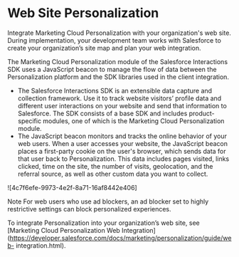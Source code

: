 

# Web Site Personalization

Integrate Marketing Cloud Personalization with your organization's web site.
During implementation, your development team works with Salesforce to create
your organization’s site map and plan your web integration.

The Marketing Cloud Personalization module of the Salesforce Interactions SDK
uses a JavaScript beacon to manage the flow of data between the
Personalization platform and the SDK libraries used in the client integration.

  * The Salesforce Interactions SDK is an extensible data capture and collection framework. Use it to track website visitors’ profile data and different user interactions on your website and send that information to Salesforce. The SDK consists of a base SDK and includes product-specific modules, one of which is the Marketing Cloud Personalization module.
  * The JavaScript beacon monitors and tracks the online behavior of your web users. When a user accesses your website, the JavaScript beacon places a first-party cookie on the user's browser, which sends data for that user back to Personalization. This data includes pages visited, links clicked, time on the site, the number of visits, geolocation, and the referral source, as well as other custom data you want to collect. 

![4c7f6efe-9973-4e2f-8a71-16af8442e406]

Note For web users who use ad blockers, an ad blocker set to highly
restrictive settings can block personalized experiences.

To integrate Personalization into your organization’s web site, see [Marketing
Cloud Personalization Web
Integration](https://developer.salesforce.com/docs/marketing/personalization/guide/web-
integration.html).

